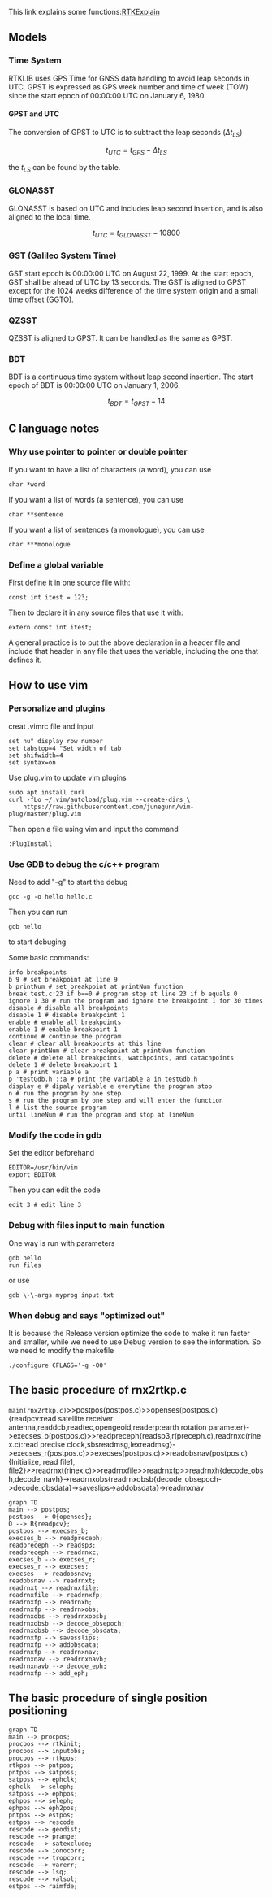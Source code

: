 This link explains some functions:[RTKExplain](https://www.cnblogs.com/pylblog/p/10065037.html)
## Models 
### Time System
RTKLIB uses GPS Time for GNSS data handling to avoid leap seconds in UTC. GPST is expressed as GPS week number and time of week (TOW) since the start epoch of 00:00:00 UTC on January 6, 1980. 
#### GPST and UTC
The conversion of GPST to UTC is to subtract the leap seconds ($\Delta t_{LS}$)

$$ t_{UTC} = t_{GPS} - \Delta t_{LS} $$

the $t_{LS}$ can be found by the table.
### GLONASST
GLONASST is based on UTC and includes leap second insertion, and is also aligned to the local time.

$$t_{UTC}=t_{GLONASST}-10800$$

### GST (Galileo System Time)
GST start epoch is 00:00:00 UTC on August 22, 1999. At the start epoch, GST shall be ahead of UTC by 13 seconds. The GST is aligned to GPST except for the 1024 weeks difference of the time system origin and a small time offset (GGTO).
### QZSST
QZSST is aligned to GPST. It can be handled as the same as GPST.
### BDT
BDT is a continuous time system without leap second insertion. The start epoch of BDT is 00:00:00 UTC on January 1, 2006. 

$$ t_{BDT} = t_{GPST} - 14 $$
 
## C language notes
### Why use pointer to pointer or double pointer
If you want to have a list of characters (a word), you can use
```
char *word
```
If you want a list of words (a sentence), you can use
```
char **sentence
```
If you want a list of sentences (a monologue), you can use
```
char ***monologue
```
### Define a global variable
First define it in one source file with:
```
const int itest = 123;
```
Then to declare it in any source files that use it with:
```
extern const int itest; 
```
A general practice is to put the above declaration in a header file and include that header in any file that uses the variable, including the one that defines it.
## How to use vim
### Personalize and plugins
creat .vimrc file and input
```
set nu" display row number
set tabstop=4 "Set width of tab
set shifwidth=4
set syntax=on
```
Use plug.vim to update vim plugins
```
sudo apt install curl
curl -fLo ~/.vim/autoload/plug.vim --create-dirs \
    https://raw.githubusercontent.com/junegunn/vim-plug/master/plug.vim
```
Then open a file using vim and input the command
```
:PlugInstall
```
### Use GDB to debug the c/c++ program
Need to add "-g" to start the debug
```
gcc -g -o hello hello.c
```
Then you can run 
```
gdb hello
```
to start debuging

Some basic commands:
```
info breakpoints
b 9 # set breakpoint at line 9
b printNum # set breakpoint at printNum function
break test.c:23 if b==0 # program stop at line 23 if b equals 0
ignore 1 30 # run the program and ignore the breakpoint 1 for 30 times
disable # disable all breakpoints
disable 1 # disable breakpoint 1
enable # enable all breakpoints
enable 1 # enable breakpoint 1
continue # continue the program
clear # clear all breakpoints at this line
clear printNum # clear breakpoint at printNum function
delete # delete all breakpoints, watchpoints, and catachpoints
delete 1 # delete breakpoint 1
p a # print variable a
p 'testGdb.h'::a # print the variable a in testGdb.h
display e # dipaly variable e everytime the program stop
n # run the program by one step
s # run the program by one step and will enter the function
l # list the source program
until lineNum # run the program and stop at lineNum
```
### Modify the code in gdb
Set the editor beforehand
```
EDITOR=/usr/bin/vim
export EDITOR
```
Then you can edit the code
```
edit 3 # edit line 3
```
### Debug with files input to main function
One way is run with parameters
```
gdb hello
run files
```
or use
```
gdb \-\-args myprog input.txt
```
### When debug and says "optimized out"
It is because the Release version optimize the code to make it run faster and smaller, while we need to use Debug version to see the information. So we need to modify the makefile
```
./configure CFLAGS='-g -O0'
```
## The basic procedure of rnx2rtkp.c
`main(rnx2rtkp.c)`>>postpos(postpos.c)>>openses(postpos.c){readpcv:read satellite receiver antenna,readdcb,readtec,opengeoid,readerp:earth rotation parameter}->execses_b(postpos.c)>>readpreceph{readsp3,r(preceph.c),readrnxc(rinex.c):read precise clock,sbsreadmsg,lexreadmsg}->execses_r(postpos.c)>>execses(postpos.c)>>readobsnav(postpos.c){Initialize, read file1, file2}>>readrnxt(rinex.c)>>readrnxfile>>readrnxfp>>readrnxh{decode_obsh,decode_navh}->readrnxobs{readrnxobsb{decode_obsepoch->decode_obsdata}->saveslips->addobsdata}->readrnxnav

``` mermaid
graph TD
main --> postpos;
postpos --> O{openses};
O --> R{readpcv};
postpos --> execses_b;
execses_b --> readpreceph;
readpreceph --> readsp3;
readpreceph --> readrnxc;
execses_b --> execses_r;
execses_r --> execses;
execses --> readobsnav;
readobsnav --> readrnxt;
readrnxt --> readrnxfile;
readrnxfile --> readrnxfp;
readrnxfp --> readrnxh;
readrnxfp --> readrnxobs;
readrnxobs --> readrnxobsb;
readrnxobsb --> decode_obsepoch;
readrnxobsb --> decode_obsdata;
readrnxfp --> savesslips;
readrnxfp --> addobsdata;
readrnxfp --> readrnxnav;
readrnxnav --> readrnxnavb;
readrnxnavb --> decode_eph;
readrnxfp --> add_eph;
```
## The basic procedure of single position positioning
``` mermaid
graph TD
main --> procpos;
procpos --> rtkinit;
procpos --> inputobs;
procpos --> rtkpos;
rtkpos --> pntpos;
pntpos --> satposs;
satposs --> ephclk;
ephclk --> seleph;
satposs --> ephpos;
ephpos --> seleph;
ephpos --> eph2pos;
pntpos --> estpos;
estpos --> rescode
rescode --> geodist;
rescode --> prange;
rescode --> satexclude;
rescode --> ionocorr;
rescode --> tropcorr;
rescode --> varerr;
rescode --> lsq;
rescode --> valsol;
estpos --> raimfde;
```
